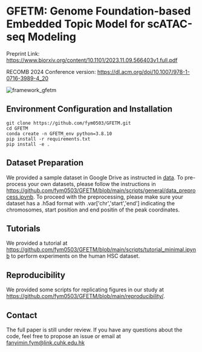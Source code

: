 # GFETM: Genome Foundation-based Embedded Topic Model for scATAC-seq Modeling

Preprint Link: https://www.biorxiv.org/content/10.1101/2023.11.09.566403v1.full.pdf

RECOMB 2024 Conference version: https://dl.acm.org/doi/10.1007/978-1-0716-3989-4_20

![framework_gfetm](https://github.com/user-attachments/assets/6e090921-21d0-4089-a6fc-7b8db5fa14a2)

## Environment Configuration and Installation
```
git clone https://github.com/fym0503/GFETM.git
cd GFETM
conda create -n GFETM_env python=3.8.10
pip install -r requirements.txt
pip install -e .
```

## Dataset Preparation
We provided a sample dataset in Google Drive as instructed in [data](https://github.com/fym0503/GFETM/tree/main/data). To pre-process your own datasets, please follow the instructions in https://github.com/fym0503/GFETM/blob/main/scripts/general/data_preprocess.ipynb. To proceed with the preprocessing, please make sure your dataset has a .h5ad format with .var['chr','start','end'] indicating the chromosomes, start position and end positin of the peak coordinates.

## Tutorials
We provided a tutorial at https://github.com/fym0503/GFETM/blob/main/scripts/tutorial_minimal.ipynb to perform experiments on the human HSC dataset.

## Reproducibility
We provided some scripts for replicating figures in our study at https://github.com/fym0503/GFETM/blob/main/reproducibility/.

## Contact
The full paper is still under review. If you have any questions about the code, feel free to propose an issue or email at fanyimin.fym@link.cuhk.edu.hk
